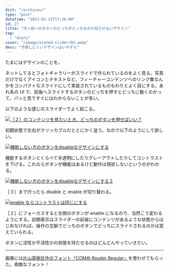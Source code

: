 ```yaml
---
dist: "/archives/"
type: "post"
datetime: "2013-02-13T17:30:00"
id: 27
title: "次へ前ヘのボタンのどっちがどっちなのか試させないデザイン"
tag:
  - "diary"
cover: "/image/stated-slider/03.webp"
desc: "予想しにくいデザインはいやずら"
---
```


たまにはデザインのことを。

ネットしてるとフォトギャラリーがスライドで作られているのをよく見る。写真だけでなくアイコンとテキストなど、フィーチャーコンテンツへのリンク集なんかをコンパクトなスライドにして実装されているものもわりとよく目にする。あれ系の UI で、前後へスライドするボタンのどっちを押すとどっちに動くのかって、パッと見ですぐにはわからないことが多い。

以下のような感じのスライダーでよく起こる。

<a href="/image/stated-slider/01.webp"><img src="/image/stated-slider/01.webp" alt="［２］のコンテンツを見たいとき、どっちのボタンを押せばいい？" /></a>

初期状態で左右がクリッカブルだととにかく迷う。なので以下のようにして欲しい。

<a href="/image/stated-slider/02.webp"><img src="/image/stated-slider/02.webp" alt="機能しない方のボタンをdisableなデザインにする" /></a>

機能するボタンとくらべて半透明にしたりグレーアウトしたりしてコントラストを下げる。これならボタンが機能はあるけど動作は現状しないというのがわかる。

<a href="/image/stated-slider/04.webp"><img src="/image/stated-slider/04.webp" alt="機能しない方のボタンをdisableなデザインにする２" /></a>

［３］まで行ったら disable と enable が切り替わる。

<a href="/image/stated-slider/03.webp"><img src="/image/stated-slider/03.webp" alt="enable ならコントラストは同じにする" /></a>

［２］にフォーカスすると左側のボタンが enable になるので、当然こう変わるようにする。初期表示はスライダーの前後にコンテンツがあるような状態からはじめなければ、操作の文脈でどっちのボタンでどっちにスライドされるのかは覚えていられる。

ボタンに活性か不活性かの状態を持たせるのはどんどんやっていきたい。

---

画像には[片山英樹氏作のフォント「COM4t Rouder Regular」](http://com4t-fff.seesaa.net/article/248838684.html)を使わせてもらった。素敵なフォント！
